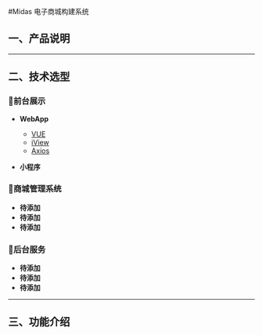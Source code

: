 #Midas 电子商城构建系统

## 一、产品说明

---

## 二、技术选型

### 前台展示
+ **WebApp**
   
	 - [VUE][VUE]
	 - [iView][iView]
	 - [Axios][Axios]

+ **小程序**


### 商城管理系统
+ **待添加**
+ **待添加**
+ **待添加**

### 后台服务
+ **待添加**
+ **待添加**
+ **待添加**

---

## 三、功能介绍


[vue]: https://cn.vuejs.org/
[iView]: https://www.iviewui.com/
[Axios]: https://www.iviewui.com/
